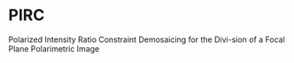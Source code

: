 # PIRC
Polarized Intensity Ratio Constraint Demosaicing for the Divi-sion of a Focal Plane Polarimetric Image
